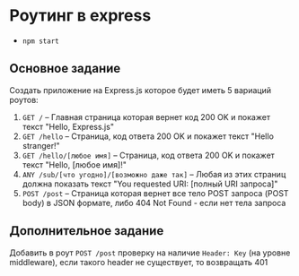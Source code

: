 # Роутинг в express

* `npm start`

## Основное задание

Создать приложение на Express.js которое будет иметь 5 вариаций роутов:

1.  `GET /` – Главная страница которая вернет код 200 OK и покажет текст "Hello, Express.js"
2.  `GET /hello` – Страница, код ответа 200 OK и покажет текст "Hello stranger!"
3.  `GET /hello/[любое имя]` – Страница, код ответа 200 OK и покажет текст "Hello, [любое имя]!"
4.  `ANY /sub/[что угодно]/[возможно даже так]` – Любая из этих страниц должна показать текст "You requested URI: [полный URI запроса]"
5.  `POST /post` – Страница которая вернет все тело POST запроса (POST body) в JSON формате, либо 404 Not Found - если нет тела запроса

## Дополнительное задание

Добавить в роут `POST /post` проверку на наличие `Header: Key` (на уровне middleware), если такого header не существует, то возвращать 401
